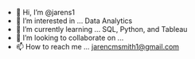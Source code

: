 - 👋 Hi, I’m @jarens1
- 👀 I’m interested in ... Data Analytics
- 🌱 I’m currently learning ... SQL, Python, and Tableau
- 💞️ I’m looking to collaborate on ...
- 📫 How to reach me ... jarencmsmith1@gmail.com

<!---
jarens1/jarens1 is a ✨ special ✨ repository because its `README.md` (this file) appears on your GitHub profile.
You can click the Preview link to take a look at your changes.
--->
